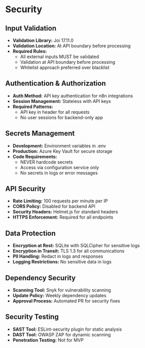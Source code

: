 # Security

## Input Validation

- **Validation Library:** Joi 17.11.0
- **Validation Location:** At API boundary before processing
- **Required Rules:**
  - All external inputs MUST be validated
  - Validation at API boundary before processing
  - Whitelist approach preferred over blacklist

## Authentication & Authorization

- **Auth Method:** API key authentication for n8n integrations
- **Session Management:** Stateless with API keys
- **Required Patterns:**
  - API key in header for all requests
  - No user sessions for backend-only app

## Secrets Management

- **Development:** Environment variables in .env
- **Production:** Azure Key Vault for secure storage
- **Code Requirements:**
  - NEVER hardcode secrets
  - Access via configuration service only
  - No secrets in logs or error messages

## API Security

- **Rate Limiting:** 100 requests per minute per IP
- **CORS Policy:** Disabled for backend API
- **Security Headers:** Helmet.js for standard headers
- **HTTPS Enforcement:** Required for all endpoints

## Data Protection

- **Encryption at Rest:** SQLite with SQLCipher for sensitive logs
- **Encryption in Transit:** TLS 1.3 for all communications
- **PII Handling:** Redact in logs and responses
- **Logging Restrictions:** No sensitive data in logs

## Dependency Security

- **Scanning Tool:** Snyk for vulnerability scanning
- **Update Policy:** Weekly dependency updates
- **Approval Process:** Automated PR for security fixes

## Security Testing

- **SAST Tool:** ESLint-security plugin for static analysis
- **DAST Tool:** OWASP ZAP for dynamic scanning
- **Penetration Testing:** Not for MVP
